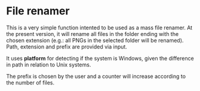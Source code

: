 # File renamer

This is a very simple function intented to be used as a mass file renamer. At the present version, it will rename all files in the folder ending with the chosen extension (e.g.: all PNGs in the selected folder will be renamed). Path, extension and prefix are provided via input.

It uses **platform** for detecting if the system is Windows, given the difference in path in relation to Unix systems.

The prefix is chosen by the user and a counter will increase according to the number of files.
